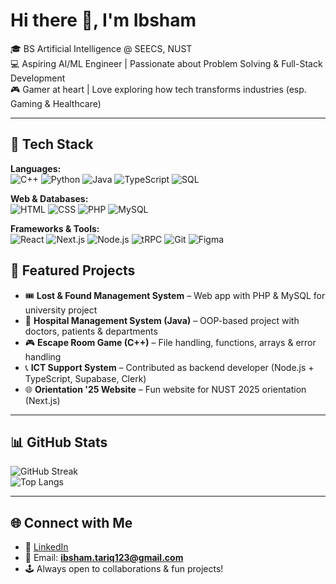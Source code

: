 # Hi there 👋, I'm Ibsham  

🎓 BS Artificial Intelligence @ SEECS, NUST  
💻 Aspiring AI/ML Engineer | Passionate about Problem Solving & Full-Stack Development  
🎮 Gamer at heart | Love exploring how tech transforms industries (esp. Gaming & Healthcare)  

---

## 🚀 Tech Stack  

**Languages:**  
![C++](https://img.shields.io/badge/C++-00599C?style=for-the-badge&logo=cplusplus&logoColor=white) 
![Python](https://img.shields.io/badge/Python-3776AB?style=for-the-badge&logo=python&logoColor=white) 
![Java](https://img.shields.io/badge/Java-007396?style=for-the-badge&logo=java&logoColor=white) 
![TypeScript](https://img.shields.io/badge/TypeScript-007ACC?style=for-the-badge&logo=typescript&logoColor=white) 
![SQL](https://img.shields.io/badge/SQL-4479A1?style=for-the-badge&logo=postgresql&logoColor=white)  

**Web & Databases:**  
![HTML](https://img.shields.io/badge/HTML5-E34F26?style=for-the-badge&logo=html5&logoColor=white) 
![CSS](https://img.shields.io/badge/CSS3-1572B6?style=for-the-badge&logo=css3&logoColor=white) 
![PHP](https://img.shields.io/badge/PHP-777BB4?style=for-the-badge&logo=php&logoColor=white) 
![MySQL](https://img.shields.io/badge/MySQL-4479A1?style=for-the-badge&logo=mysql&logoColor=white)  

**Frameworks & Tools:**  
![React](https://img.shields.io/badge/React-20232A?style=for-the-badge&logo=react&logoColor=61DAFB) 
![Next.js](https://img.shields.io/badge/Next.js-000000?style=for-the-badge&logo=nextdotjs&logoColor=white) 
![Node.js](https://img.shields.io/badge/Node.js-339933?style=for-the-badge&logo=nodedotjs&logoColor=white) 
![tRPC](https://img.shields.io/badge/tRPC-2596BE?style=for-the-badge&logo=trpc&logoColor=white) 
![Git](https://img.shields.io/badge/Git-F05032?style=for-the-badge&logo=git&logoColor=white) 
![Figma](https://img.shields.io/badge/Figma-F24E1E?style=for-the-badge&logo=figma&logoColor=white)  

## 📌 Featured Projects  

* 🎟️ **Lost & Found Management System** – Web app with PHP & MySQL for university project  
* 🏥 **Hospital Management System (Java)** – OOP-based project with doctors, patients & departments  
* 🎮 **Escape Room Game (C++)** – File handling, functions, arrays & error handling  
* 📞 **ICT Support System** – Contributed as backend developer (Node.js + TypeScript, Supabase, Clerk)  
* 🌐 **Orientation '25 Website** – Fun website for NUST 2025 orientation (Next.js)  

---

## 📊 GitHub Stats  

![GitHub Streak](https://streak-stats.demolab.com/?user=ibsham7&theme=radical)  
![Top Langs](https://github-readme-stats.vercel.app/api/top-langs/?username=ibsham7&layout=compact&theme=radical)  

---


## 🌐 Connect with Me  

* 💼 [LinkedIn](https://www.linkedin.com/in/muhammad-ibsham-tariq-1281b2348/)  
* 📧 Email: **ibsham.tariq123@gmail.com**  
* 🕹️ Always open to collaborations & fun projects!  
